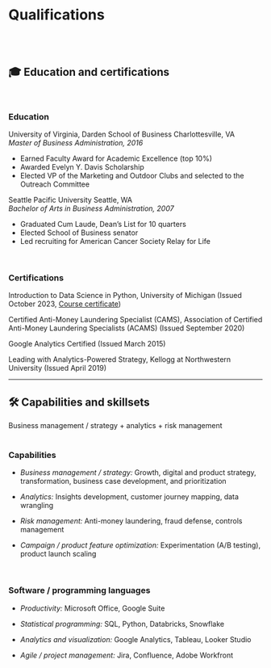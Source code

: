 # Qualifications
<br><br>

##  🎓 Education and certifications
<br>

### Education

University of Virginia, Darden School of Business	Charlottesville, VA
<br>
<em>Master of Business Administration, 2016</em>
* Earned Faculty Award for Academic Excellence (top 10%)
* Awarded Evelyn Y. Davis Scholarship 
* Elected VP of the Marketing and Outdoor Clubs and selected to the Outreach Committee

Seattle Pacific University	Seattle, WA
<br>
<em>Bachelor of Arts in Business Administration, 2007</em>
* Graduated Cum Laude, Dean’s List for 10 quarters
* Elected School of Business senator
* Led recruiting for American Cancer Society Relay for Life
<br>

### Certifications

Introduction to Data Science in Python, University of Michigan (Issued October 2023, [Course certificate](https://www.coursera.org/account/accomplishments/certificate/KWLW2J2NYZ9Y))

Certified Anti-Money Laundering Specialist (CAMS), Association of Certified Anti-Money Laundering Specialists (ACAMS) (Issued September 2020)

Google Analytics Certified (Issued March 2015)

Leading with Analytics-Powered Strategy, Kellogg at Northwestern University (Issued April 2019)

---

## 🛠️ Capabilities and skillsets 

Business management / strategy + analytics + risk management 
<br><br>

### Capabilities

* <em>Business management / strategy:</em> Growth, digital and product strategy, transformation, business case development, and prioritization
  
* <em>Analytics:</em> Insights development, customer journey mapping, data wrangling
  
* <em>Risk management:</em> Anti-money laundering, fraud defense, controls management
  
* <em>Campaign / product feature optimization:</em> Experimentation (A/B testing), product launch scaling
<br>

### Software / programming languages

* <em>Productivity:</em> Microsoft Office, Google Suite

* <em>Statistical programming:</em> SQL, Python, Databricks, Snowflake 

* <em>Analytics and visualization:</em> Google Analytics, Tableau, Looker Studio

* <em>Agile / project management:</em> Jira, Confluence, Adobe Workfront
